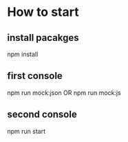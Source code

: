 # How to start

## install pacakges
npm install

## first console
npm run mock:json
OR
npm run mock:js

## second console
npm run start
